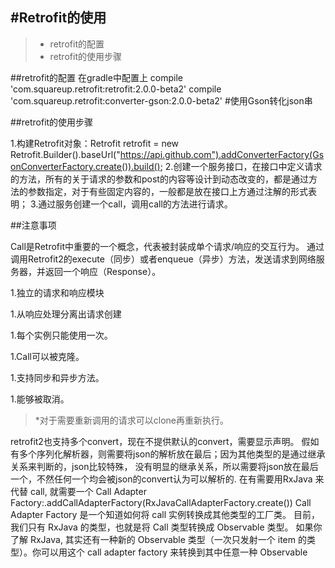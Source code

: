 #Retrofit的使用
------
[]()

> * retrofit的配置
> * retrofit的使用步骤


##retrofit的配置
在gradle中配置上
compile 'com.squareup.retrofit:retrofit:2.0.0-beta2'
compile 'com.squareup.retrofit:converter-gson:2.0.0-beta2' #使用Gson转化json串

##retrofit的使用步骤

1.构建Retrofit对象：Retrofit retrofit = new Retrofit.Builder().baseUrl("https://api.github.com").addConverterFactory(GsonConverterFactory.create()).build();
2.创建一个服务接口，在接口中定义请求的方法，所有的关于请求的参数和post的内容等设计到动态改变的，都是通过方法的参数指定，对于有些固定内容的，一般都是放在接口上方通过注解的形式表明；
3.通过服务创建一个call，调用call的方法进行请求。

##注意事项

Call是Retrofit中重要的一个概念，代表被封装成单个请求/响应的交互行为。
通过调用Retrofit2的execute（同步）或者enqueue（异步）方法，发送请求到网络服务器，并返回一个响应（Response）。

1.独立的请求和响应模块

1.从响应处理分离出请求创建

1.每个实例只能使用一次。

1.Call可以被克隆。

1.支持同步和异步方法。

1.能够被取消。

>*对于需要重新调用的请求可以clone再重新执行。

retrofit2也支持多个convert，现在不提供默认的convert，需要显示声明。
假如有多个序列化解析器，则需要将json的解析放在最后；因为其他类型的是通过继承关系来判断的，json比较特殊，
没有明显的继承关系，所以需要将json放在最后一个，不然任何一个均会被json的convert认为可以解析的.
在有需要用RxJava 来代替 call, 就需要一个 Call Adapter Factory:.addCallAdapterFactory(RxJavaCallAdapterFactory.create())
Call Adapter Factory 是一个知道如何将 call 实例转换成其他类型的工厂类。
目前，我们只有 RxJava 的类型，也就是将 Call 类型转换成 Observable 类型。
如果你了解 RxJava, 其实还有一种新的 Observable 类型（一次只发射一个 item 的类型）。你可以用这个 call adapter factory 来转换到其中任意一种 Observable

